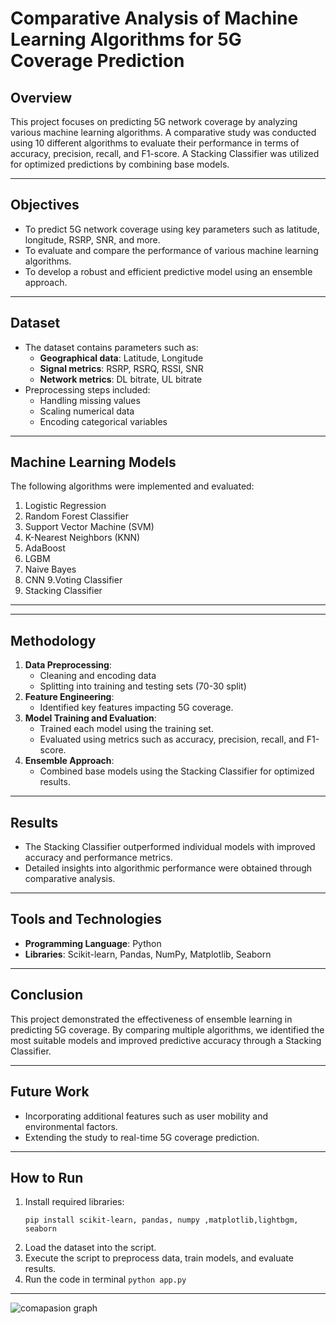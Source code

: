 # Comparative Analysis of Machine Learning Algorithms for 5G Coverage Prediction

## Overview
This project focuses on predicting 5G network coverage by analyzing various machine learning algorithms. A comparative study was conducted using 10 different algorithms to evaluate their performance in terms of accuracy, precision, recall, and F1-score. A Stacking Classifier was utilized for optimized predictions by combining base models.

---

## Objectives
- To predict 5G network coverage using key parameters such as latitude, longitude, RSRP, SNR, and more.
- To evaluate and compare the performance of various machine learning algorithms.
- To develop a robust and efficient predictive model using an ensemble approach.

---

## Dataset
- The dataset contains parameters such as:
  - **Geographical data**: Latitude, Longitude
  - **Signal metrics**: RSRP, RSRQ, RSSI, SNR
  - **Network metrics**: DL bitrate, UL bitrate
- Preprocessing steps included:
  - Handling missing values
  - Scaling numerical data
  - Encoding categorical variables

---

## Machine Learning Models
The following algorithms were implemented and evaluated:
1. Logistic Regression
2. Random Forest Classifier
3. Support Vector Machine (SVM)
4. K-Nearest Neighbors (KNN)
5. AdaBoost
6. LGBM
7. Naive Bayes
8. CNN
9.Voting Classifier
10. Stacking Classifier

---


---

## Methodology
1. **Data Preprocessing**:
   - Cleaning and encoding data
   - Splitting into training and testing sets (70-30 split)
2. **Feature Engineering**:
   - Identified key features impacting 5G coverage.
3. **Model Training and Evaluation**:
   - Trained each model using the training set.
   - Evaluated using metrics such as accuracy, precision, recall, and F1-score.
4. **Ensemble Approach**:
   - Combined base models using the Stacking Classifier for optimized results.

---

## Results
- The Stacking Classifier outperformed individual models with improved accuracy and performance metrics.
- Detailed insights into algorithmic performance were obtained through comparative analysis.

---

## Tools and Technologies
- **Programming Language**: Python
- **Libraries**: Scikit-learn, Pandas, NumPy, Matplotlib, Seaborn

---

## Conclusion
This project demonstrated the effectiveness of ensemble learning in predicting 5G coverage. By comparing multiple algorithms, we identified the most suitable models and improved predictive accuracy through a Stacking Classifier.

---

## Future Work
- Incorporating additional features such as user mobility and environmental factors.
- Extending the study to real-time 5G coverage prediction.

---

## How to Run
1. Install required libraries:
   ```
   pip install scikit-learn, pandas, numpy ,matplotlib,lightbgm, seaborn
   ```
2. Load the dataset into the script.
3. Execute the script to preprocess data, train models, and evaluate results.
4. Run the code in terminal ``` python app.py ```
---
![comapasion graph]()



